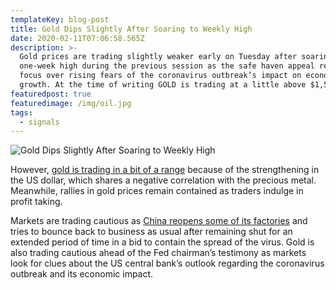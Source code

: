 ```yaml
---
templateKey: blog-post
title: Gold Dips Slightly After Soaring to Weekly High
date: 2020-02-11T07:06:58.565Z
description: >-
  Gold prices are trading slightly weaker early on Tuesday after soaring to a
  one-week high during the previous session as the safe haven appeal remained in
  focus over rising fears of the coronavirus outbreak’s impact on economic
  growth. At the time of writing GOLD is trading at a little above $1,568.
featuredpost: true
featuredimage: /img/oil.jpg
tags:
  - signals
---
```

![Gold Dips Slightly After Soaring to Weekly High](https://fxlmwpmedia.s3.amazonaws.com/wp-content/uploads/2020/02/11035102/XAUUSD-11-02-2020-852x485.png)

However, [gold is trading in a bit of a range](https://www.fxleaders.com/news/2020/02/10/gold-trades-bullish-but-under-pressure-due-to-a-strong-us-dollar/) because of the strengthening in the US dollar, which shares a negative correlation with the precious metal. Meanwhile, rallies in gold prices remain contained as traders indulge in profit taking.

Markets are trading cautious as [China reopens some of its factories](https://www.baltimoresun.com/news/nation-world/ct-nw-china-coronavirus-outbreak-20200210-lly57tsohrdsdlbqt4bw7viuri-story.html) and tries to bounce back to business as usual after remaining shut for an extended period of time in a bid to contain the spread of the virus. Gold is also trading cautious ahead of the Fed chairman’s testimony as markets look for clues about the US central bank’s outlook regarding the coronavirus outbreak and its economic impact.
